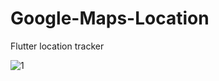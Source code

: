 # Google-Maps-Location
Flutter location tracker





![1](https://github.com/FarisHollow/Google-Maps-Location/assets/102200908/b839f7a9-e46b-4a6a-9e76-83acafb65ee1)

